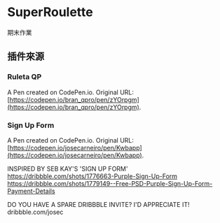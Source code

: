 # SuperRoulette
期末作業


插件來源
---
### Ruleta QP
A Pen created on CodePen.io. Original URL: [https://codepen.io/bran_qpro/pen/zYOrpgm](https://codepen.io/bran_qpro/pen/zYOrpgm).
### Sign Up Form

A Pen created on CodePen.io. Original URL: [https://codepen.io/josecarneiro/pen/Kwbapp](https://codepen.io/josecarneiro/pen/Kwbapp).

INSPIRED BY SEB KAY'S 'SIGN UP FORM'
https://dribbble.com/shots/1776663-Purple-Sign-Up-Form
https://dribbble.com/shots/1779149--Free-PSD-Purple-Sign-Up-Form-Payment-Details

DO YOU HAVE A SPARE DRIBBBLE INVITE? I'D	APPRECIATE IT!
dribbble.com/josec

